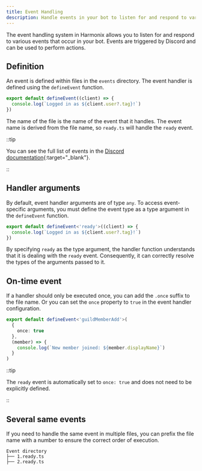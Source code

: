 ```yaml
---
title: Event Handling
description: Handle events in your bot to listen for and respond to various actions in Discord.
---
```


The event handling system in Harmonix allows you to listen for and respond to various events that occur in your bot. Events are triggered by Discord and can be used to perform actions.

## Definition

An event is defined within files in the `events` directory. The event handler is defined using the `defineEvent` function.

```ts [events/ready.ts] icon=bxl:typescript,numbered
export default defineEvent((client) => {
  console.log(`Logged in as ${client.user?.tag}!`)
})
```

The name of the file is the name of the event that it handles. The event name is derived from the file name, so `ready.ts` will handle the `ready` event.

::tip

You can see the full list of events in the [Discord documentation](https://discord.com/developers/docs/topics/gateway-events#receive-events){:target="\_blank"}.

::

## Handler arguments

By default, event handler arguments are of type `any`. To access event-specific arguments, you must define the event type as a type argument in the `defineEvent` function.

```ts [events/ready.ts] icon=bxl:typescript,numbered
export default defineEvent<'ready'>((client) => {
  console.log(`Logged in as ${client.user?.tag}!`)
})
```

By specifying `ready` as the type argument, the handler function understands that it is dealing with the `ready` event. Consequently, it can correctly resolve the types of the arguments passed to it.

## On-time event

If a handler should only be executed once, you can add the `.once` suffix to the file name.
Or you can set the `once` property to `true` in the event handler configuration.

```ts [events/guildMemberAdd.ts] icon=bxl:typescript,numbered
export default defineEvent<'guildMemberAdd'>(
  {
    once: true
  },
  (member) => {
    console.log(`New member joined: ${member.displayName}`)
  }
)
```

::tip

The `ready` event is automatically set to `once: true` and does not need to be explicitly defined.

::

## Several same events

If you need to handle the same event in multiple files, you can prefix the file name with a number to ensure the correct order of execution.

```plaintext
Event directory
├── 1.ready.ts
├── 2.ready.ts
```

